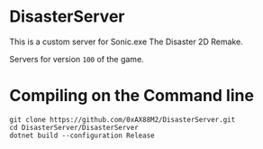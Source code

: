 ﻿# DisasterServer
This is a custom server for Sonic.exe The Disaster 2D Remake.

Servers for version `100` of the game.

# Compiling on the Command line

```shell
git clone https://github.com/0xAX88M2/DisasterServer.git
cd DisasterServer/DisasterServer
dotnet build --configuration Release
```